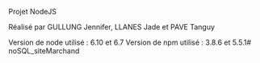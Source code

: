 Projet NodeJS

Réalisé par GULLUNG Jennifer, LLANES Jade et PAVE Tanguy

Version de node utilisé :
6.10 et 6.7
Version de npm utilisé :
3.8.6 et 5.5.1# noSQL_siteMarchand
